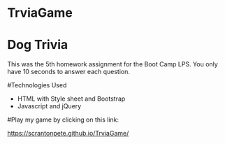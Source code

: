 # TrviaGame

# Dog Trivia

This was the 5th homework assignment for the Boot Camp LPS. You only have 10 seconds to answer each question.

#Technologies Used

- HTML with Style sheet and Bootstrap
- Javascript and jQuery

#Play my game by clicking on this link:

https://scrantonpete.github.io/TrviaGame/
